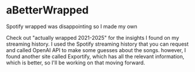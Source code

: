 # aBetterWrapped
Spotify wrapped was disappointing so I made my own

Check out "actually wrapped 2021-2025" for the insights I found on my streaming history. 
I used the Spotify streaming history that you can request and called OpenAI API to make some guesses about the songs. however, I found another site called Exportify, which has all the relevant information, which is better, so I'll be working on that moving forward. 
